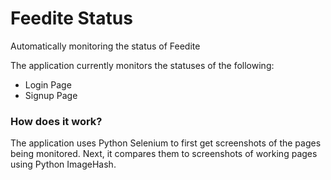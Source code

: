 # Feedite Status
Automatically monitoring the status of Feedite

The application currently monitors the statuses of the following:
- Login Page
- Signup Page

### How does it work?
The application uses Python Selenium to first get screenshots of the pages being monitored. Next, it compares them to screenshots of working pages using Python ImageHash.
